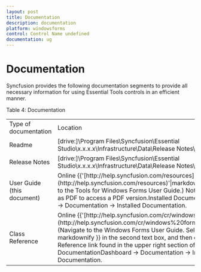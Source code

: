 ```yaml
---
layout: post
title: Documentation
description: documentation
platform: windowsforms
control: Control Name undefined
documentation: ug
---
```


# Documentation

Syncfusion provides the following documentation segments to provide all necessary information for using Essential Tools controls in an efficient manner.

Table 4: Documentation

<table>
<tr>
<td>
Type of documentation</td><td>
Location</td></tr>
<tr>
<td>
Readme</td><td>
[drive:]\Program Files\Syncfusion\Essential Studio\x.x.x.x\Infrastructure\Data\Release Notes\readme.htm</td></tr>
<tr>
<td>
Release Notes</td><td>
[drive:]\Program Files\Syncfusion\Essential Studio\x.x.x.x\Infrastructure\Data\Release Notes\Release Notes.htm</td></tr>
<tr>
<td>
User Guide (this document)</td><td>
Online {{'[http://help.syncfusion.com/resources](http://help.syncfusion.com/resources)'|markdownify }} (Navigate to the Tools for Windows Forms User Guide.)
Note: Click Download as PDF to access a PDF version.Installed DocumentationDashboard -> Documentation -> Installed Documentation.</td></tr>
<tr>
<td>
Class Reference</td><td>
Online {{'[http://help.syncfusion.com/cr/windows%20forms/](http://help.syncfusion.com/cr/windows%20forms/)'|markdownify}} (Navigate to the Windows Forms User Guide. Select {{ 'Tools' | markdownify }} in the second text box, and then click the Class Reference link found in the upper right section of the page.)Installed DocumentationDashboard -> Documentation -> Installed Documentation.</td></tr>
</table>




















